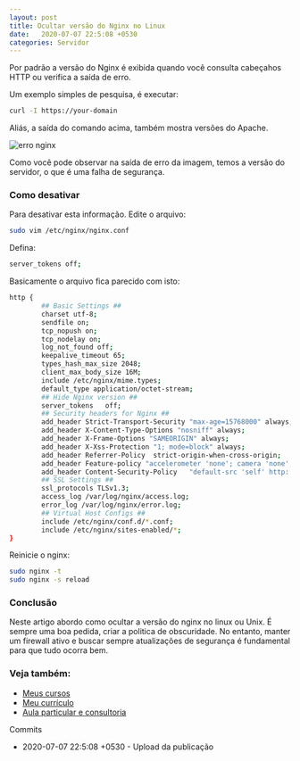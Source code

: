```yaml
---
layout: post
title: Ocultar versão do Nginx no Linux
date:   2020-07-07 22:5:08 +0530
categories: Servidor
---
```


Por padrão a versão do Nginx é exibida quando você consulta cabeçahos HTTP ou verifica a saída de erro. 

Um exemplo simples de pesquisa, é executar:

```bash
curl -I https://your-domain
```

Aliás, a saída do comando acima, também mostra versões do Apache. 

![erro nginx](/images/nginx.jpg)

Como você pode observar na saída de erro da imagem, temos a versão do servidor, o que é uma falha de segurança. 

### Como desativar
Para desativar esta informação. Edite o arquivo:

```bash
sudo vim /etc/nginx/nginx.conf
```

Defina:

```bash
server_tokens off;
```

Basicamente o arquivo fica parecido com isto:

```bash
http {
        ## Basic Settings ##
        charset utf-8;
        sendfile on;
        tcp_nopush on;
        tcp_nodelay on;
        log_not_found off;
        keepalive_timeout 65;
        types_hash_max_size 2048;
        client_max_body_size 16M;
        include /etc/nginx/mime.types;
        default_type application/octet-stream;
        ## Hide Nginx version ##
        server_tokens   off;
        ## Security headers for Nginx ## 
        add_header Strict-Transport-Security "max-age=15768000" always;
        add_header X-Content-Type-Options "nosniff" always;
        add_header X-Frame-Options "SAMEORIGIN" always;
        add_header X-Xss-Protection "1; mode=block" always;
        add_header Referrer-Policy  strict-origin-when-cross-origin;
        add_header Feature-policy "accelerometer 'none'; camera 'none'; geolocation 'none'; gyroscope 'none'; magnetometer 'none'; microphone 'none'; payment 'none'; usb 'none'";
        add_header Content-Security-Policy   "default-src 'self' http: https: data: blob: 'unsafe-inline'" always;
        ## SSL Settings ##
        ssl_protocols TLSv1.3;
        access_log /var/log/nginx/access.log;
        error_log /var/log/nginx/error.log;
        ## Virtual Host Configs ##
        include /etc/nginx/conf.d/*.conf;
        include /etc/nginx/sites-enabled/*;
}
```

Reinicie o nginx:

```bash
sudo nginx -t
sudo nginx -s reload
```


### Conclusão
Neste artigo abordo como ocultar a versão do nginx no linux ou Unix. É sempre uma boa pedida, criar a politica de obscuridade. No entanto, manter um firewall ativo e buscar sempre atualizações de segurança é fundamental para que tudo ocorra bem.



### Veja também:
- [Meus cursos](https://profjulianoramos.github.io/cursos/)
- [Meu currículo](https://profjulianoramos.github.io/curriculo/)
- [Aula particular e consultoria](https://profjulianoramos.github.io/consultoria/)


Commits
- 2020-07-07 22:5:08 +0530 - Upload da publicação